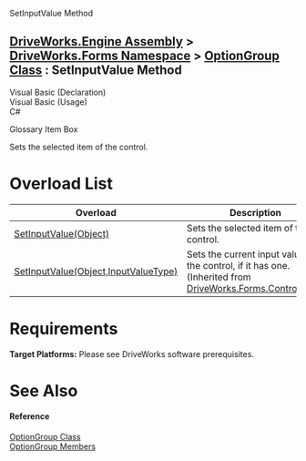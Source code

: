 SetInputValue Method   
  
[DriveWorks.Engine Assembly](topic2156.md) > [DriveWorks.Forms Namespace](topic7266.md) > [OptionGroup Class](topic8608.md) : SetInputValue Method  
---  
  
Visual Basic (Declaration)    
Visual Basic (Usage)    
C# 

Glossary Item Box

Sets the selected item of the control. 

# Overload List

Overload| Description  
---|---  
[SetInputValue(Object)](topic8621.md)| Sets the selected item of the control.   
[SetInputValue(Object,InputValueType)](topic7722.md)| Sets the current input value of the control, if it has one. (Inherited from [DriveWorks.Forms.ControlBase](topic7698.md))  
  
# Requirements

**Target Platforms:** Please see DriveWorks software prerequisites.

# See Also

#### Reference

[OptionGroup Class](topic8608.md)   
[OptionGroup Members](topic8609.md)


